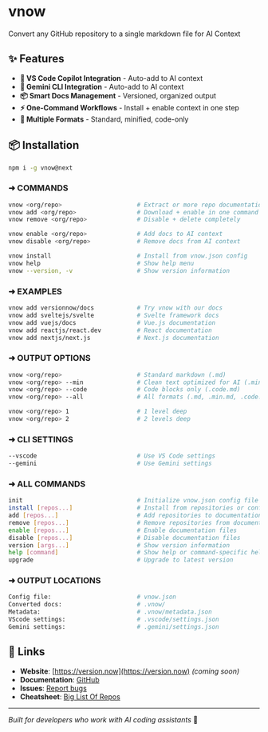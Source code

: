 # vnow

Convert any GitHub repository to a single markdown file for AI Context

## ✨ Features

- **🤖 VS Code Copilot Integration** - Auto-add to AI context
- **🤖 Gemini CLI Integration** - Auto-add to AI context
- **📦 Smart Docs Management** - Versioned, organized output  
- **⚡ One-Command Workflows** - Install + enable context in one step
- **🎯 Multiple Formats** - Standard, minified, code-only

## 📦 Installation

```bash
npm i -g vnow@next
```


### ➜ COMMANDS
```bash
vnow <org/repo>                     # Extract or more repo documentation 
vnow add <org/repo>                 # Download + enable in one command
vnow remove <org/repo>              # Disable + delete completely

vnow enable <org/repo>              # Add docs to AI context
vnow disable <org/repo>             # Remove docs from AI context

vnow install                        # Install from vnow.json config
vnow help                           # Show help menu
vnow --version, -v                  # Show version information
```

### ➜ EXAMPLES
```bash
vnow add versionnow/docs            # Try vnow with our docs
vnow add sveltejs/svelte            # Svelte framework docs
vnow add vuejs/docs                 # Vue.js documentation
vnow add reactjs/react.dev          # React documentation
vnow add nextjs/next.js             # Next.js documentation
```

### ➜ OUTPUT OPTIONS
```bash
vnow <org/repo>                     # Standard markdown (.md)
vnow <org/repo> --min               # Clean text optimized for AI (.min.md)
vnow <org/repo> --code              # Code blocks only (.code.md)
vnow <org/repo> --all               # All formats (.md, .min.md, .code.md)

vnow <org/repo> 1                   # 1 level deep
vnow <org/repo> 2                   # 2 levels deep
```

### ➜ CLI SETTINGS
```bash
--vscode                            # Use VS Code settings
--gemini                            # Use Gemini settings
```

### ➜ ALL COMMANDS
```bash
init                                # Initialize vnow.json config file
install [repos...]                  # Install from repositories or config
add [repos...]                      # Add repositories to documentation
remove [repos...]                   # Remove repositories from documentation
enable [repos...]                   # Enable documentation files
disable [repos...]                  # Disable documentation files
version [args...]                   # Show version information
help [command]                      # Show help or command-specific help
upgrade                             # Upgrade to latest version
```

### ➜ OUTPUT LOCATIONS
```bash
Config file:                        # vnow.json
Converted docs:                     # .vnow/
Metadata:                           # .vnow/metadata.json
VScode settings:                    # .vscode/settings.json
Gemini settings:                    # .gemini/settings.json
```

## 🔗 Links

- **Website**: [https://version.now](https://version.now) *(coming soon)*
- **Documentation**: [GitHub](https://github.com/versionnow/docs)
- **Issues**: [Report bugs](https://github.com/versionnow/vnow/issues)
- **Cheatsheet**: [Big List Of Repos](https://docs.google.com/spreadsheets/d/1Yxogakp1UIUSuwyNWboYtmDXifxGtlaoPI6P2NWkFa4/edit?gid=0#gid=0)

---

*Built for developers who work with AI coding assistants* 🤖